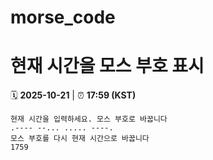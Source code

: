 # morse_code
# 현재 시간을 모스 부호 표시
<!-- MORSE_TIME_START -->
🗓️ **2025-10-21** | ⏰ **17:59 (KST)**

```
현재 시간을 입력하세요. 모스 부호로 바꿉니다
.---- --... ..... ----.
모스 부호를 다시 현재 시간으로 바꿉니다
1759
```
<!-- MORSE_TIME_END -->
